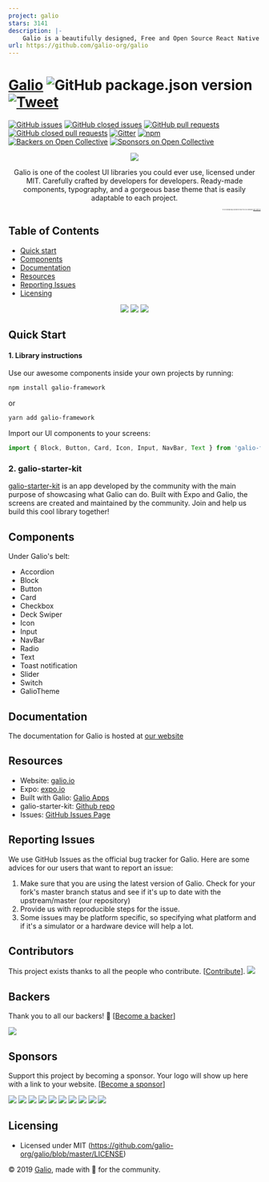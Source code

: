 ```yaml
---
project: galio
stars: 3141
description: |-
    Galio is a beautifully designed, Free and Open Source React Native Framework
url: https://github.com/galio-org/galio
---
```


# [Galio](https://www.galio.io) ![GitHub package.json version](https://img.shields.io/github/package-json/v/galio-org/galio.svg) [![Tweet](https://img.shields.io/twitter/url/http/shields.io.svg?style=social&logo=twitter)](https://twitter.com/home?status=Galio,%20a%20free%20and%20beautiful%20UI%20framework%20https%3A//galio.io/%20%23reactnative%20%23react%20%23design%20%23developers%20%23freebie%20via%20%40galioframework)

[![GitHub issues](https://img.shields.io/github/issues/galio-org/galio.svg?style=popout)](https://github.com/galio-org/galio/issues)
[![GitHub closed issues](https://img.shields.io/github/issues-closed/galio-org/galio.svg)](https://github.com/galio-org/galio/issues?q=is%3Aissue+is%3Aclosed)
[![GitHub pull requests](https://img.shields.io/github/issues-pr/galio-org/galio.svg)](https://github.com/galio-org/galio/pulls)
[![GitHub closed pull requests](https://img.shields.io/github/issues-pr-closed/galio-org/galio.svg)](https://github.com/galio-org/galio/pulls?q=is%3Apr+is%3Aclosed)
[![Gitter](https://badges.gitter.im/NIT-dgp/General.svg)](https://gitter.im/galio-community)
[![npm](https://img.shields.io/npm/dm/galio-framework.svg)](https://www.npmjs.com/package/galio-framework)
[![Backers on Open Collective](https://opencollective.com/galio/backers/badge.svg)](#backers) 
[![Sponsors on Open Collective](https://opencollective.com/galio/sponsors/badge.svg)](#sponsors) 

<p align="center">
  <img src="assets/galio-logo.png">
  <p align="center">Galio is one of the coolest UI libraries you could ever use, licensed under MIT. Carefully crafted by developers for developers. Ready-made components, typography, and a gorgeous base theme that is easily adaptable to each project.</p>
  <p align="right" style="font-size: 2">Try our showcase app, built with the help of our cool community!
  <a href="https://github.com/galio-org/galio-starter-kit">galio-starter-kit</a></p>
</p>

## Table of Contents
* [Quick start](#quick-start)
* [Components](#components)
* [Documentation](#documentation)
* [Resources](#resources)
* [Reporting Issues](#reporting-issues)
* [Licensing](#licensing)

<p align="center">
  <img src="https://raw.githubusercontent.com/galio-org/galio-org.github.io/master/img/readme3.jpg">
  <img src="https://i.imgur.com/8kcSRNl.png">
  <img src="https://i.imgur.com/KLM1Zbw.png">
</p>

## Quick Start

#### 1. Library instructions
Use our awesome components inside your own projects by running: 
```bash
npm install galio-framework
```
or
```sh
yarn add galio-framework
```
Import our UI components to your screens:
```js
import { Block, Button, Card, Icon, Input, NavBar, Text } from 'galio-framework';
```

### 2. galio-starter-kit
[galio-starter-kit](https://github.com/galio-org/galio-starter-kit) is an app developed by the community with the main purpose of showcasing what Galio can do. Built with Expo and Galio, the screens are created and maintained by the community. Join and help us build this cool library together! 



## Components

Under Galio's belt:
* Accordion
* Block
* Button
* Card
* Checkbox
* Deck Swiper
* Icon
* Input
* NavBar
* Radio
* Text
* Toast notification
* Slider
* Switch
* GalioTheme

## Documentation

The documentation for Galio is hosted at [our website](https://galio.io/docs?ref=galio-repo)

## Resources

* Website: [galio.io](https://galio.io?ref=galio-repo)
* Expo: [expo.io](https://expo.io?ref=galio-repo)
* Built with Galio: [Galio Apps](https://galio.io/built-with-galio)
* galio-starter-kit: [Github repo](https://github.com/galio-org/galio-starter-kit)
* Issues: [GitHub Issues Page](https://github.com/galio-org/galio/issues)


## Reporting Issues

We use GitHub Issues as the official bug tracker for Galio. Here are some advices for our users that want to report an issue:

1. Make sure that you are using the latest version of Galio. Check for your fork's master branch status and see if it's up to date with the upstream/master (our repository)
2. Provide us with reproducible steps for the issue.
3. Some issues may be platform specific, so specifying what platform and if it's a simulator or a hardware device will help a lot.

## Contributors
This project exists thanks to all the people who contribute. [[Contribute](CONTRIBUTING.md)].
<a href="https://github.com/galio-org/galio/contributors"><img src="https://opencollective.com/galio/contributors.svg?width=890&button=false" /></a>


## Backers

Thank you to all our backers! 🙏 [[Become a backer](https://opencollective.com/galio#backer)]

<a href="https://opencollective.com/galio#backers" target="_blank"><img src="https://opencollective.com/galio/backers.svg?width=890"></a>


## Sponsors

Support this project by becoming a sponsor. Your logo will show up here with a link to your website. [[Become a sponsor](https://opencollective.com/galio#sponsor)]

<a href="https://opencollective.com/galio/sponsor/0/website" target="_blank"><img src="https://opencollective.com/galio/sponsor/0/avatar.svg"></a>
<a href="https://opencollective.com/galio/sponsor/1/website" target="_blank"><img src="https://opencollective.com/galio/sponsor/1/avatar.svg"></a>
<a href="https://opencollective.com/galio/sponsor/2/website" target="_blank"><img src="https://opencollective.com/galio/sponsor/2/avatar.svg"></a>
<a href="https://opencollective.com/galio/sponsor/3/website" target="_blank"><img src="https://opencollective.com/galio/sponsor/3/avatar.svg"></a>
<a href="https://opencollective.com/galio/sponsor/4/website" target="_blank"><img src="https://opencollective.com/galio/sponsor/4/avatar.svg"></a>
<a href="https://opencollective.com/galio/sponsor/5/website" target="_blank"><img src="https://opencollective.com/galio/sponsor/5/avatar.svg"></a>
<a href="https://opencollective.com/galio/sponsor/6/website" target="_blank"><img src="https://opencollective.com/galio/sponsor/6/avatar.svg"></a>
<a href="https://opencollective.com/galio/sponsor/7/website" target="_blank"><img src="https://opencollective.com/galio/sponsor/7/avatar.svg"></a>
<a href="https://opencollective.com/galio/sponsor/8/website" target="_blank"><img src="https://opencollective.com/galio/sponsor/8/avatar.svg"></a>
<a href="https://opencollective.com/galio/sponsor/9/website" target="_blank"><img src="https://opencollective.com/galio/sponsor/9/avatar.svg"></a>

## Licensing

* Licensed under MIT (<https://github.com/galio-org/galio/blob/master/LICENSE>)

© 2019 [Galio](https://galio.io?ref=galio-repo), made with 💚 for the community.

